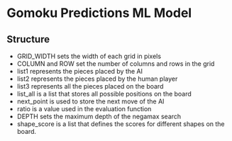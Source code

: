 # Gomoku Predictions ML Model

## Structure

- GRID_WIDTH sets the width of each grid in pixels
- COLUMN and ROW set the number of columns and rows in the grid
- list1 represents the pieces placed by the AI
- list2 represents the pieces placed by the human player
- list3 represents all the pieces placed on the board
- list_all is a list that stores all possible positions on the board
- next_point is used to store the next move of the AI
- ratio is a value used in the evaluation function
- DEPTH sets the maximum depth of the negamax search
- shape_score is a list that defines the scores for different shapes on the board.

